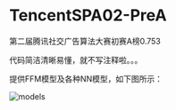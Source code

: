 # TencentSPA02-PreA
第二届腾讯社交广告算法大赛初赛A榜0.753

代码简洁清晰易懂，就不写注释啦。。。

提供FFM模型及各种NN模型，如下图所示：

![models](https://github.com/jiarenyf/TencentSPA02-PreA/raw/master/datas/models.png)

